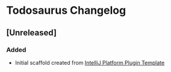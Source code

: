 <!-- Keep a Changelog guide -> https://keepachangelog.com -->

# Todosaurus Changelog

## [Unreleased]
### Added
- Initial scaffold created from [IntelliJ Platform Plugin Template](https://github.com/JetBrains/intellij-platform-plugin-template)

